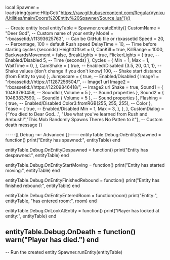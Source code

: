 local Spawner = loadstring(game:HttpGet("https://raw.githubusercontent.com/RegularVynixu/Utilities/main/Doors%20Entity%20Spawner/Source.lua"))()

-- Create entity
local entityTable = Spawner.createEntity({
    CustomName = "Deer God", -- Custom name of your entity
    Model = "rbxassetid://11393625763", -- Can be GitHub file or rbxassetid
    Speed = 20, -- Percentage, 100 = default Rush speed
    DelayTime = 10, -- Time before starting cycles (seconds)
    HeightOffset = 0,
    CanKill = true,
    KillRange = 1000,
    BackwardsMovement = false,
    BreakLights = true,
    FlickerLights = {
        true, -- Enabled/Disabled
        5, -- Time (seconds)
    },
    Cycles = {
        Min = 1,
        Max = 1,
        WaitTime = 0,
    },
    CamShake = {
        true, -- Enabled/Disabled
        {3.5, 20, 0.1, 1}, -- Shake values (don't change if you don't know)
        100, -- Shake start distance (from Entity to you)
    },
    Jumpscare = {
        true, -- Enabled/Disabled
        {
            Image1 = "rbxassetid://https://11287256504/", -- Image1 url
            Image2 = "rbxassetid://https://12209846418/", -- Image2 url
            Shake = true,
            Sound1 = {
                10483790459, -- SoundId
                { Volume = 5 }, -- Sound properties
            },
            Sound2 = {
                10483837590, -- SoundId
                { Volume = 5 }, -- Sound properties
            },
            Flashing = {
                true, -- Enabled/Disabled
                Color3.fromRGB(255, 255, 255), -- Color
            },
            Tease = {
                true, -- Enabled/Disabled
                Min = 1,
                Max = 3,
            },
        },
    },
    CustomDialog = {"You died to Dear God...", "Use what you've learned from Rush and Ambush!","This Mob Randomly Spawns Theres No Patten to it"}, -- Custom death message
  })


-----[[  Debug -=- Advanced  ]]-----
entityTable.Debug.OnEntitySpawned = function()
    print("Entity has spawned:", entityTable)
end

entityTable.Debug.OnEntityDespawned = function()
    print("Entity has despawned:", entityTable)
end

entityTable.Debug.OnEntityStartMoving = function()
    print("Entity has started moving:", entityTable)
end

entityTable.Debug.OnEntityFinishedRebound = function()
    print("Entity has finished rebound:", entityTable)
end

entityTable.Debug.OnEntityEnteredRoom = function(room)
    print("Entity:", entityTable, "has entered room:", room)
end

entityTable.Debug.OnLookAtEntity = function()
    print("Player has looked at entity:", entityTable)
end

entityTable.Debug.OnDeath = function()
    warn("Player has died.")
end
------------------------------------


-- Run the created entity
Spawner.runEntity(entityTable)
